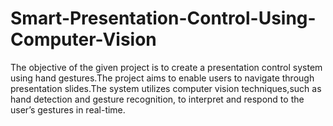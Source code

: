 # Smart-Presentation-Control-Using-Computer-Vision
The objective of the given project is to create a presentation control system using hand gestures.The project aims to enable users to navigate through presentation slides.The system utilizes computer vision techniques,such as hand detection and gesture recognition, to interpret and respond to the user’s gestures in real-time.
